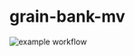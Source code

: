 # grain-bank-mv
![example workflow](https://github.com/<user>/<repo>/actions/workflows/<file>/badge.svg)
